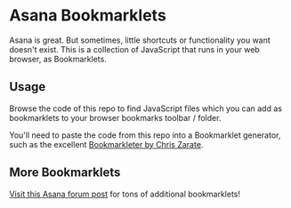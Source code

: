 # Asana Bookmarklets

Asana is great. But sometimes, little shortcuts or functionality you want doesn't exist.
This is a collection of JavaScript that runs in your web browser, as Bookmarklets.

## Usage
Browse the code of this repo to find JavaScript files which you can add as bookmarklets to your browser bookmarks toolbar / folder.

You'll need to paste the code from this repo into a Bookmarklet generator, such as the excellent [Bookmarkleter by Chris Zarate](https://chriszarate.github.io/bookmarkleter/).

## More Bookmarklets

[Visit this Asana forum post](https://forum.asana.com/t/introduction-to-asana-bookmarklets/184620) for tons of additional bookmarklets!
